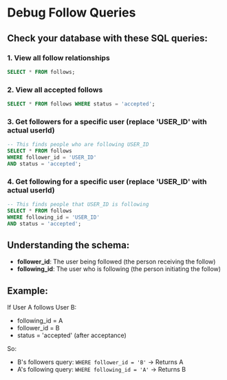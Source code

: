 # Debug Follow Queries

## Check your database with these SQL queries:

### 1. View all follow relationships
```sql
SELECT * FROM follows;
```

### 2. View all accepted follows
```sql
SELECT * FROM follows WHERE status = 'accepted';
```

### 3. Get followers for a specific user (replace 'USER_ID' with actual userId)
```sql
-- This finds people who are following USER_ID
SELECT * FROM follows
WHERE follower_id = 'USER_ID'
AND status = 'accepted';
```

### 4. Get following for a specific user (replace 'USER_ID' with actual userId)
```sql
-- This finds people that USER_ID is following
SELECT * FROM follows
WHERE following_id = 'USER_ID'
AND status = 'accepted';
```

## Understanding the schema:
- **follower_id**: The user being followed (the person receiving the follow)
- **following_id**: The user who is following (the person initiating the follow)

## Example:
If User A follows User B:
- following_id = A
- follower_id = B
- status = 'accepted' (after acceptance)

So:
- B's followers query: `WHERE follower_id = 'B'` → Returns A
- A's following query: `WHERE following_id = 'A'` → Returns B
